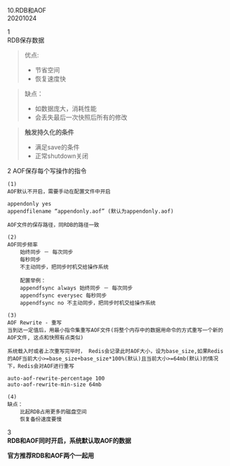 10.RDB和AOF  
20201024

1  
RDB保存数据  

> 优点:
> * 节省空间  
> * 恢复速度快  

> 缺点：  
> * 如数据庞大，消耗性能  
> * 会丢失最后一次快照后所有的修改  

> **触发持久化的条件**  
> * 满足save的条件  
> * 正常shutdown关闭
		

2
AOF保存每个写操作的指令

	(1)
	AOF默认不开启，需要手动在配置文件中开启

	appendonly yes
	appendfilename “appendonly.aof” (默认为appendonly.aof)

	AOF文件的保存路径，同RDB的路径一致

	(2)
	AOF同步频率
		始终同步 － 每次同步
		每秒同步
		不主动同步，把同步时机交给操作系统

		配置举例：
		appendfsync always 始终同步 － 每次同步
		appendfsync everysec 每秒同步
		appendfsync no 不主动同步，把同步时机交给操作系统

	(3)
	AOF Rewrite - 重写
	当到达一定值后，用最小指令集重写AOF文件(将整个内存中的数据用命令的方式重写一个新的AOF文件, 这点和快照有点类似)

	系统载入时或者上次重写完毕时， Redis会记录此时AOF大小，设为base_size,如果Redis 的AOF当前大小>=base_size+base_size*100%(默认)且当前大小>=64mb(默认)的情况下，Redis会对AOF进行重写

	auto-aof-rewrite-percentage 100
	auto-aof-rewrite-min-size 64mb

	(4)
	缺点：
		比起RDB占用更多的磁盘空间
		恢复备份速度要慢

3  
**RDB和AOF同时开启，系统默认取AOF的数据**

**官方推荐RDB和AOF两个一起用**